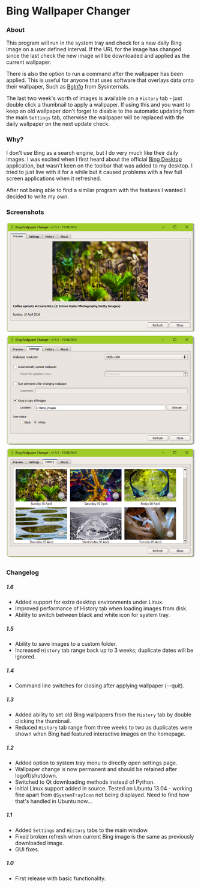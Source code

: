 # Bing Wallpaper Changer #

### About ###
This program will run in the  system tray and check for a new daily Bing image on a user defined interval. If the URL for the image has changed since the last check the new image will be downloaded and applied as the current wallpaper.

There is also the option to run a command after the wallpaper has been applied. This is useful for anyone that uses software that overlays data onto their wallpaper, Such as [BgInfo](echnet.microsoft.com/en-gb/sysinternals/bb897557.aspx "BgInfo") from Sysinternals.

The last two week's worth of images is available on a `History` tab - just double click a thumbnail to apply a wallpaper. If using this and you want to keep an old wallpaper don't forget to disable to the automatic updating from the main `Settings` tab, otherwise the wallpaper will be replaced with the daily wallpaper on the next update check.

### Why? ###
I don't use Bing as a search engine, but I do very much like their daily images. I was excited when I first heard about the official [Bing Desktop](http://www.bing.com/explore/desktop "Bing Desktop") application, but wasn't keen on the toolbar that was added to my desktop. I tried to just live with it for a while but it caused problems with a few full screen applications when it refreshed.

After not being able to find a similar program with the features I wanted I decided to write my own.

### Screenshots ###

![Preview Tab](./bwc_preview.png)
![Settings Tab](./bwc_settings.png)
![History Tab](./bwc_history.png)


### Changelog ###

##### 1.6 #####

  - Added support for extra desktop environments under Linux.
  - Improved performance of History tab when loading images from disk.
  - Ability to switch between black and white icon for system tray.

##### 1.5 #####
  - Ability to save images to a custom folder.
  - Increased `History` tab range back up to 3 weeks; duplicate dates will be ignored.

##### 1.4 #####
  - Command line switches for closing after applying wallpaper (--quit).

##### 1.3 #####
  - Added ability to set old Bing wallpapers from the ``History`` tab by double clicking the thumbnail.
  - Reduced ``History`` tab range from three weeks to two as duplicates were shown when Bing had featured interactive images on the homepage.

##### 1.2 #####
  - Added option to system tray menu to directly open settings page.
  - Wallpaper change is now permanent and should be retained after logoff/shutdown.
  - Switched to Qt downloading methods instead of Python.
  - Initial Linux support added in source. Tested on Ubuntu 13.04 - working fine apart from ``QSystemTrayIcon`` not being displayed. Need to find how that's handled in Ubuntu now...

##### 1.1 #####
  - Added ``Settings`` and ``History`` tabs to the main window.
  - Fixed broken refresh when current Bing image is the same as previously downloaded image.
  - GUI fixes.

##### 1.0 #####
  - First release with basic functionality.